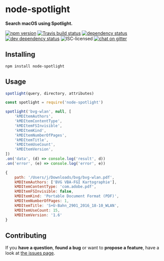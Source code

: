 # node-spotlight

**Search macOS using Spotlight.**

[![npm version](https://img.shields.io/npm/v/node-spotlight.svg)](https://www.npmjs.com/package/node-spotlight)
[![Travis build status](https://img.shields.io/travis/derhuerst/node-spotlight.svg)](https://travis-ci.org/derhuerst/node-spotlight)
[![dependency status](https://img.shields.io/david/derhuerst/node-spotlight.svg)](https://david-dm.org/derhuerst/node-spotlight)
[![dev dependency status](https://img.shields.io/david/dev/derhuerst/node-spotlight.svg)](https://david-dm.org/derhuerst/node-spotlight#info=devDependencies)
![ISC-licensed](https://img.shields.io/github/license/derhuerst/node-spotlight.svg)
[![chat on gitter](https://badges.gitter.im/derhuerst.svg)](https://gitter.im/derhuerst)


## Installing

```shell
npm install node-spotlight
```


## Usage

```js
spotlight(query, directory, attributes)
```

```js
const spotlight = require('node-spotlight')

spotlight('bvg-wlan', null, [
	'kMDItemAuthors',
	'kMDItemContentType',
	'kMDItemFSInvisible',
	'kMDItemKind',
	'kMDItemNumberOfPages',
	'kMDItemTitle',
	'kMDItemUseCount',
	'kMDItemVersion',
])
.on('data', (d) => console.log('result', d))
.on('error', (e) => console.log('error', e))
```

```js
{
	path: '/Users/j/Downloads/bvg/bvg-wlan.pdf',
	kMDItemAuthors: ['BVG VBA-FGI Kartographie'],
	kMDItemContentType: 'com.adobe.pdf',
	kMDItemFSInvisible: false,
	kMDItemKind: 'Portable Document Format (PDF)',
	kMDItemNumberOfPages: 1,
	kMDItemTitle: 'S+U-Bahn_2901_2016_18-10_WLAN',
	kMDItemUseCount: 15,
	kMDItemVersion: '1.6'
}
```


## Contributing

If you **have a question**, **found a bug** or want to **propose a feature**, have a look at [the issues page](https://github.com/derhuerst/node-spotlight/issues).
